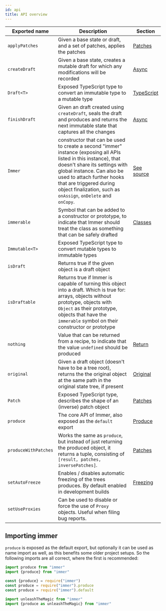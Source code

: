 ```yaml
---
id: api
title: API overview
---
```


<div id="codefund"><!-- fallback content --></div>

| Exported name | Description | Section |
| --- | --- | --- |
| `applyPatches` | Given a base state or draft, and a set of patches, applies the patches | [Patches](patches.md) |
| `createDraft` | Given a base state, creates a mutable draft for which any modifications will be recorded | [Async](async.md) |
| `Draft<T>` | Exposed TypeScript type to convert an immutable type to a mutable type | [TypeScript](typescript.md) |
| `finishDraft` | Given an draft created using `createDraft`, seals the draft and produces and returns the next immutable state that captures all the changes | [Async](async.md) |
| `Immer` | constructor that can be used to create a second "immer" instance (exposing all APIs listed in this instance), that doesn't share its settings with global instance. Can also be used to attach further hooks that are triggered during object finalization, such as `onAssign`, `onDelete` and `onCopy`. | [See source](https://github.com/immerjs/immer/blob/cb1c6dd8a33073aaa0a4d881c94ec7ab1c1be7f6/src/immer.d.ts#L224-L233) |
| `immerable` | Symbol that can be added to a constructor or prototype, to indicate that Immer should treat the class as something that can be safely drafted | [Classes](complex-objects.md) |
| `Immutable<T>` | Exposed TypeScript type to convert mutable types to immutable types |  |
| `isDraft` | Returns true if the given object is a draft object |  |
| `isDraftable` | Returns true if Immer is capable of turning this object into a draft. Which is true for: arrays, objects without prototype, objects with `Object` as their prototype, objects that have the `immerable` symbol on their constructor or prototype |  |
| `nothing` | Value that can be returned from a recipe, to indicate that the value `undefined` should be produced | [Return](return.md) |
| `original` | Given a draft object (doesn't have to be a tree root), returns the the original object at the same path in the original state tree, if present | [Original](original.md) |
| `Patch` | Exposed TypeScript type, describes the shape of an (inverse) patch object | [Patches](patches.md) |
| `produce` | The core API of Immer, also exposed as the `default` export | [Produce](produce.md) |
| `produceWithPatches` | Works the same as `produce`, but instead of just returning the produced object, it returns a tuple, consisting of `[result, patches, inversePatches]`. | [Patches](patches.md) |
| `setAutoFreeze` | Enables / disables automatic freezing of the trees produces. By default enabled in development builds | [Freezing](freezing.md) |
| `setUseProxies` | Can be used to disable or force the use of `Proxy` objects. Useful when filing bug reports. |  |

## Importing immer

`produce` is exposed as the default export, but optionally it can be used as name import as well, as this benefits some older project setups. So the following imports are all correct, where the first is recommended:

```javascript
import produce from "immer"
import {produce} from "immer"

const {produce} = require("immer")
const produce = require("immer").produce
const produce = require("immer").default

import unleashTheMagic from "immer"
import {produce as unleashTheMagic} from "immer"
```
